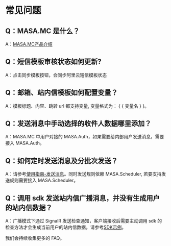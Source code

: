 # 常见问题

## Q：MASA.MC 是什么？

A：[MASA.MC产品介绍](stack/mc/introduce)

## Q：短信模板审核状态如何更新?

A：点击同步模板按钮，会同步阿里云短信模板状态

## Q：邮箱、站内信模板如何配置变量？

A：模板标题、内容、跳转 url 都支持变量, 变量格式为： \{ \{ 变量名 \} \}。

## Q：发送消息中手动选择的收件人数据哪里添加？

A：MASA.MC 中用户对接的 MASA.Auth，如果需要给内部用户发送消息，需要接入 MASA.Auth。

## Q：如何定时发送消息及分批次发送？

A：请参考[使用指南-发送消息](stack/mc/use-guide/send-message)。同时发送规则依赖 MASA.Scheduler, 若要支持发送规则需要接入 MASA.Scheduler。

## Q：调用 sdk 发送站内信广播消息，并没有生成用户的站内信数据？

A：广播模式下通过 SignalR 发送检查通知，客户端接收后需要主动调用 sdk 的检查方法才会生成当前用户的站内信数据。请参考[SDK示例](stack/mc/sdk-instance)。

我们会持续收集更多的 FAQ。